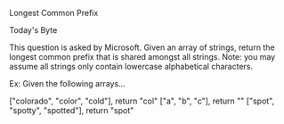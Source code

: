 Longest Common Prefix

Today's Byte

This question is asked by Microsoft. Given an array of strings, return the longest common prefix that is shared amongst all strings.
Note: you may assume all strings only contain lowercase alphabetical characters.

Ex: Given the following arrays...

["colorado", "color", "cold"], return "col"
["a", "b", "c"], return ""
["spot", "spotty", "spotted"], return "spot"